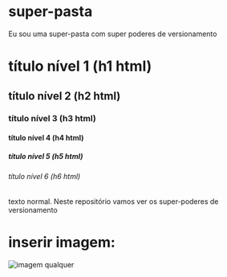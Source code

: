 # super-pasta
Eu sou uma super-pasta com super poderes de versionamento

# título nível 1 (h1 html)
## título nível 2 (h2 html)
### título nível 3 (h3 html)
#### título nível 4 (h4 html)
##### título nível 5 (h5 html)
###### título nível 6 (h6 html)

texto normal.
Neste repositório vamos ver os super-poderes de versionamento

# inserir imagem:

![imagem qualquer](https://s2-g1.glbimg.com/4vkYTNRBx9qySiiEXIaUQzoQFAI=/0x0:6016x4016/984x0/smart/filters:strip_icc()/i.s3.glbimg.com/v1/AUTH_59edd422c0c84a879bd37670ae4f538a/internal_photos/bs/2022/z/V/nqwmUmSEi15Xzvtr0Weg/yohan-cho-rrvvraughle-unsplash.jpg)
